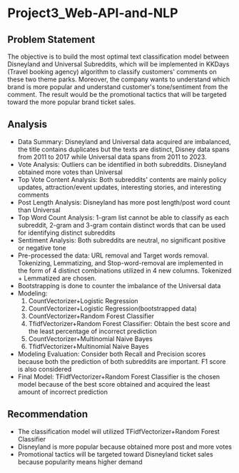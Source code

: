 # Project3_Web-API-and-NLP

## Problem Statement
The objective is to build the most optimal text classification model between Disneyland and Universal Subreddits, which will be implemented in KKDays (Travel booking agency) algorithm to classify customers' comments on these two theme parks. Moreover, the company wants to understand which brand is more popular and understand customer's tone/sentiment from the comment. The result would be the promotional tactics that will be targeted toward the more popular brand ticket sales.

## Analysis
- Data Summary: Disneyland and Universal data acquired are imbalanced, the title contains duplicates but the texts are distinct, Disney data spans from 2011 to 2017 while Universal data spans from 2011 to 2023.
- Vote Analysis: Outliers can be identified in both subreddits. Disneyland obtained more votes than Universal
- Top Vote Content Analysis: Both subreddits' contents are mainly policy updates, attraction/event updates, interesting stories, and interesting comments
- Post Length Analysis: Disneyland has more post length/post word count than Universal
- Top Word Count Analysis: 1-gram list cannot be able to classify as each subreddit, 2-gram and 3-gram contain distinct words that can be used for identifying distinct subreddits
- Sentiment Analysis: Both subreddits are neutral, no significant positive or negative tone
- Pre-processed the data: URL removal and Target words removal. Tokenizing, Lemmatizing, and Stop-word-removal are implemented in the form of 4 distinct combinations utilized in 4 new columns. Tokenized + Lemmatized are chosen.
- Bootstrapping is done to counter the imbalance of the Universal data
- Modeling:
  1. CountVectorizer+Logistic Regression
  2. CountVectorizer+Logistic Regression(bootstrapped data)
  3. CountVectorizer+Random Forest Classifier
  4. TfidfVectorizer+Random Forest Classifier: Obtain the best score and the least percentage of incorrect prediction
  5. CountVectorizer+Multinomial Naive Bayes
  6. TfidfVectorizer+Multinomial Naive Bayes
- Modeling Evaluation: Consider both Recall and Precision scores because both the prediction of both subreddits are important. F1 score is also considered
- Final Model: TFidfVectorizer+Random Forest Classifier is the chosen model because of the best score obtained and acquired the least amount of incorrect prediction

## Recommendation
- The classification model will utilized TFidfVectorizer+Random Forest Classifier
- Disneyland is more popular because obtained more post and more votes
- Promotional tactics will be targeted toward Disneyland ticket sales because popularity means higher demand

